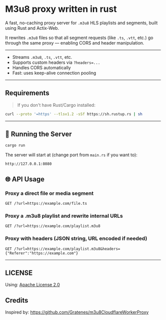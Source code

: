 # M3u8 proxy written in rust

A fast, no-caching proxy server for `.m3u8` HLS playlists and segments, built using Rust and Actix-Web.

It rewrites `.m3u8` files so that all segment requests (like `.ts`, `.vtt`, etc.) go through the same proxy — enabling CORS and header manipulation.

---

- Streams `.m3u8`, `.ts`, `.vtt`, etc.
- Supports custom headers via `?headers=...`
- Handles CORS automatically
- Fast: uses keep-alive connection pooling

---

## Requirements

> If you don't have Rust/Cargo installed:

```bash
curl --proto '=https' --tlsv1.2 -sSf https://sh.rustup.rs | sh
```
---

## 🚀 Running the Server

```bash
cargo run

```

The server will start at (change port from `main.rs` if you want to):

```
http://127.0.0.1:8080

```

## 🌐 API Usage

### Proxy a direct file or media segment

```
GET /?url=https://example.com/file.ts
```

### Proxy a .m3u8 playlist and rewrite internal URLs

```
GET /?url=https://example.com/playlist.m3u8
```

### Proxy with headers (JSON string, URL encoded if needed)

```
GET /?url=https://example.com/playlist.m3u8&headers={"Referer":"https://example.com"}
```

---

## LICENSE

Using: [Apache License 2.0](LICENSE)

## Credits

Inspired by: https://github.com/Gratenes/m3u8CloudflareWorkerProxy